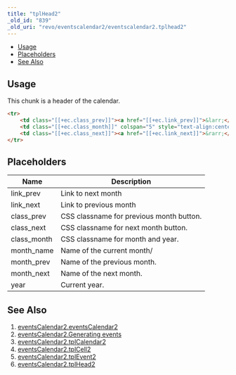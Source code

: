 ```yaml
---
title: "tplHead2"
_old_id: "839"
_old_uri: "revo/eventscalendar2/eventscalendar2.tplhead2"
---
```


- [Usage](#usage)
- [Placeholders](#placeholders)
- [See Also](#see-also)

## Usage

This chunk is a header of the calendar.

``` html
<tr>
    <td class="[[+ec.class_prev]]"><a href="[[+ec.link_prev]]">&larr;</a></td>
    <td class="[[+ec.class_month]]" colspan="5" style="text-align:center;"><strong>[[+ec.month_name]] [[+ec.year]]</strong></td>
    <td class="[[+ec.class_next]]"><a href="[[+ec.link_next]]">&rarr;</a></td>
</tr>
```

## Placeholders

| Name         | Description                              |
| ------------ | ---------------------------------------- |
| link\_prev   | Link to next month                       |
| link\_next   | Link to previous month                   |
| class\_prev  | CSS classname for previous month button. |
| class\_next  | CSS classname for next month button.     |
| class\_month | CSS classname for month and year.        |
| month\_name  | Name of the current month/               |
| month\_prev  | Name of the previous month.              |
| month\_next  | Name of the next month.                  |
| year         | Current year.                            |

## See Also

1. [eventsCalendar2.eventsCalendar2](extras/eventscalendar2/eventscalendar2)
2. [eventsCalendar2.Generating events](extras/eventscalendar2/eventscalendar2.generating-events)
3. [eventsCalendar2.tplCalendar2](extras/eventscalendar2/eventscalendar2.tplcalendar2)
4. [eventsCalendar2.tplCell2](extras/eventscalendar2/eventscalendar2.tplcell2)
5. [eventsCalendar2.tplEvent2](extras/eventscalendar2/eventscalendar2.tplevent2)
6. [eventsCalendar2.tplHead2](extras/eventscalendar2/eventscalendar2.tplhead2)
